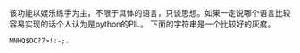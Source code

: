 该功能以娱乐练手为主，不限于具体的语言，只谈思想。如果一定说哪个语言比较容易实现的话个人认为是python的PIL。
下面的字符串是一个比较好的灰度。
```
MNHQ$OC?7>!:-;.
```
